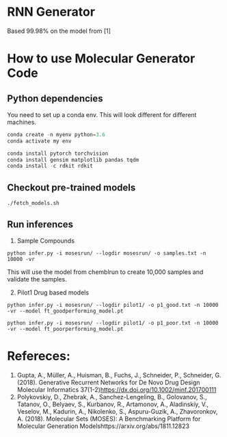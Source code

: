 # RNN Generator
Based 99.98\% on the model from [1]


# How to use Molecular Generator Code

## Python dependencies

You need to set up a conda env. This will look different for different machines. 

```python
conda create -n myenv python=3.6
conda activate my env

conda install pytorch torchvision
conda install gensim matplotlib pandas tqdm 
conda install -c rdkit rdkit 
```

## Checkout pre-trained models
```
./fetch_models.sh
```

## Run inferences
1. Sample Compounds 
```shell
python infer.py -i mosesrun/ --logdir mosesrun/ -o samples.txt -n 10000 -vr 
```
This will use the model from chemblrun to create 10,000 samples and validate the samples. 

2. Pilot1 Drug based models
```shell
python infer.py -i mosesrun/ --logdir pilot1/ -o p1_good.txt -n 10000 -vr --model ft_goodperforming_model.pt

python infer.py -i mosesrun/ --logdir pilot1/ -o p1_poor.txt -n 10000 -vr --model ft_poorperforming_model.pt
```


# Refereces:
1. Gupta, A., Müller, A., Huisman, B., Fuchs, J., Schneider, P., Schneider, G. (2018). Generative Recurrent Networks for De Novo Drug Design Molecular Informatics  37(1-2)https://dx.doi.org/10.1002/minf.201700111
2. Polykovskiy, D., Zhebrak, A., Sanchez-Lengeling, B., Golovanov, S., Tatanov, O., Belyaev, S., Kurbanov, R., Artamonov, A., Aladinskiy, V., Veselov, M., Kadurin, A., Nikolenko, S., Aspuru-Guzik, A., Zhavoronkov, A. (2018). Molecular Sets (MOSES): A Benchmarking Platform for Molecular Generation Modelshttps://arxiv.org/abs/1811.12823

